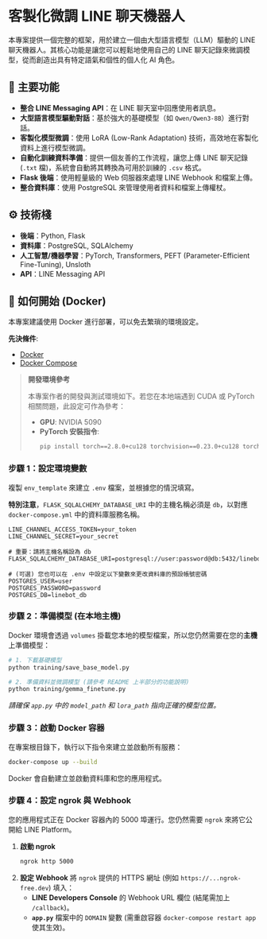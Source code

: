 # 客製化微調 LINE 聊天機器人

本專案提供一個完整的框架，用於建立一個由大型語言模型（LLM）驅動的 LINE 聊天機器人。其核心功能是讓您可以輕鬆地使用自己的 LINE 聊天記錄來微調模型，從而創造出具有特定語氣和個性的個人化 AI 角色。

## 🌟 主要功能

- **整合 LINE Messaging API**：在 LINE 聊天室中回應使用者訊息。
- **大型語言模型驅動對話**：基於強大的基礎模型（如 `Qwen/Qwen3-8B`）進行對話。
- **客製化模型微調**：使用 LoRA (Low-Rank Adaptation) 技術，高效地在客製化資料上進行模型微調。
- **自動化訓練資料準備**：提供一個友善的工作流程，讓您上傳 LINE 聊天記錄 (`.txt` 檔)，系統會自動將其轉換為可用於訓練的 `.csv` 格式。
- **Flask 後端**：使用輕量級的 Web 伺服器來處理 LINE Webhook 和檔案上傳。
- **整合資料庫**：使用 PostgreSQL 來管理使用者資料和檔案上傳權杖。

## ⚙️ 技術棧

- **後端**：Python, Flask
- **資料庫**：PostgreSQL, SQLAlchemy
- **人工智慧/機器學習**：PyTorch, Transformers, PEFT (Parameter-Efficient Fine-Tuning), Unsloth
- **API**：LINE Messaging API

## 🚀 如何開始 (Docker)

本專案建議使用 Docker 進行部署，可以免去繁瑣的環境設定。

**先決條件**:
*   [Docker](https://www.docker.com/get-started)
*   [Docker Compose](https://docs.docker.com/compose/install/)

> **開發環境參考**
> 
> 本專案作者的開發與測試環境如下。若您在本地端遇到 CUDA 或 PyTorch 相關問題，此設定可作為參考：
> *   **GPU**: NVIDIA 5090
> *   **PyTorch 安裝指令**:
>     ```bash
>     pip install torch==2.8.0+cu128 torchvision==0.23.0+cu128 torchaudio==2.8.0+cu128 --index-url https://download.pytorch.org/whl/cu128
>     ```

### 步驟 1：設定環境變數

複製 `env_template` 來建立 `.env` 檔案，並根據您的情況填寫。

**特別注意**，`FLASK_SQLALCHEMY_DATABASE_URI` 中的主機名稱必須是 `db`，以對應 `docker-compose.yml` 中的資料庫服務名稱。

```env
LINE_CHANNEL_ACCESS_TOKEN=your_token
LINE_CHANNEL_SECRET=your_secret

# 重要：請將主機名稱設為 db
FLASK_SQLALCHEMY_DATABASE_URI=postgresql://user:password@db:5432/linebot_db

# (可選) 您也可以在 .env 中設定以下變數來更改資料庫的預設帳號密碼
POSTGRES_USER=user
POSTGRES_PASSWORD=password
POSTGRES_DB=linebot_db
```

### 步驟 2：準備模型 (在本地主機)

Docker 環境會透過 `volumes` 掛載您本地的模型檔案，所以您仍然需要在您的**主機**上準備模型：

```bash
# 1. 下載基礎模型
python training/save_base_model.py

# 2. 準備資料並微調模型 (請參考 README 上半部分的功能說明)
python training/gemma_finetune.py
```
*請確保 `app.py` 中的 `model_path` 和 `lora_path` 指向正確的模型位置。*

### 步驟 3：啟動 Docker 容器

在專案根目錄下，執行以下指令來建立並啟動所有服務：

```bash
docker-compose up --build
```
Docker 會自動建立並啟動資料庫和您的應用程式。

### 步驟 4：設定 ngrok 與 Webhook

您的應用程式正在 Docker 容器內的 5000 埠運行。您仍然需要 `ngrok` 來將它公開給 LINE Platform。

1.  **啟動 ngrok**
    ```bash
    ngrok http 5000
    ```
2.  **設定 Webhook**
    將 `ngrok` 提供的 HTTPS 網址 (例如 `https://...ngrok-free.dev`) 填入：
    - **LINE Developers Console** 的 Webhook URL 欄位 (結尾需加上 `/callback`)。
    - **`app.py`** 檔案中的 `DOMAIN` 變數 (需重啟容器 `docker-compose restart app` 使其生效)。
